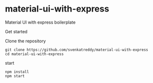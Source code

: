 # material-ui-with-express
Material UI with express boilerplate

Get started

Clone the repository
```
git clone https://github.com/svenkatreddy/material-ui-with-express
cd material-ui-with-express
```

start
```
npm install
npm start
```


